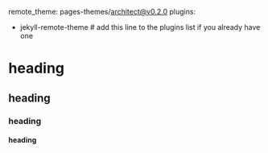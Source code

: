remote_theme: pages-themes/architect@v0.2.0
plugins:
- jekyll-remote-theme # add this line to the plugins list if you already have one
# heading
## heading
### heading
#### heading
